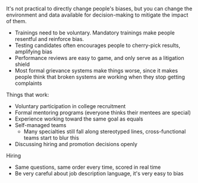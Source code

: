 It's not practical to directly change people's biases, but you can change the environment and data available for decision-making to mitigate the impact of them.

* Trainings need to be voluntary. Mandatory trainings make people resentful and reinforce bias.
* Testing candidates often encourages people to cherry-pick results, amplifying bias
* Performance reviews are easy to game, and only serve as a litigation shield
* Most formal grievance systems make things worse, since it makes people think that broken systems are working when they stop getting complaints

Things that work:

* Voluntary participation in college recruitment
* Formal mentoring programs (everyone thinks their mentees are special)
* Experience working toward the same goal as equals
* Self-managed teams
    * Many specialties still fall along stereotyped lines, cross-functional teams start to blur this
* Discussing hiring and promotion decisions openly

Hiring

* Same questions, same order every time, scored in real time
* Be very careful about job description language, it's very easy to bias
